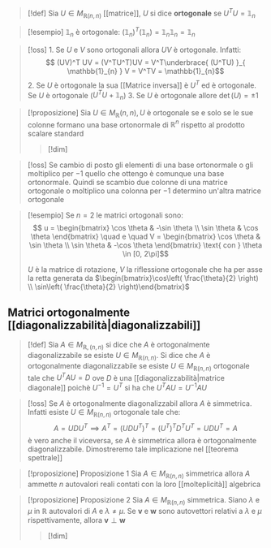 >[!def]
>Sia $U \in M_{\mathbb{R}(n,n)}$ [[matrice]], $U$ si dice **ortogonale** se $U^TU = \mathbb{1}_{n}$

>[!esempio]
>$\mathbb{1}_{n}$ è ortogonale: $(\mathbb{1}_{n})^T(\mathbb{1}_{n}) = \mathbb{1}_{n}\mathbb{1}_{n} = \mathbb{1}_{n}$

>[!oss]
>1.
>Se $U$ e $V$ sono ortogonali allora $UV$ è ortogonale. Infatti:
> $$ (UV)^T UV = (V^TU^T)UV = V^T\underbrace{ (U^TU) }_{ \mathbb{1}_{n} } V = V^TV = \mathbb{1}_{n}$$
> 2. Se $U$ è ortogonale la sua [[Matrice inversa]] è $U^T$ ed è ortogonale. Se $U$ è ortogonale ($U^TU+\mathbb{1}_{n}$)
> 3. Se $U$ è ortogonale allore $\det (U) = \pm1$

>[!proposizione]
>Sia $U \in M_{\mathbb{R}}(n,n), U$ è ortogonale se e solo se le sue colonne formano una base ortonormale di $\mathbb{R}^n$ rispetto al prodotto scalare standard
>
>>[!dim]



>[!oss]
>Se cambio di posto gli elementi di una base ortonormale o gli moltiplico per $-1$ quello che ottengo è comunque una base ortonormale. Quindi se scambio due colonne di una matrice ortogonale o moltiplico una colonna per $-1$ determino un'altra matrice ortogonale


>[!esempio]
>Se $n = 2$ le matrici ortogonali sono:
> $$ u = \begin{bmatrix}
>\cos \theta & -\sin \theta \\
>\sin \theta & \cos \theta
>\end{bmatrix} \quad e \quad V = \begin{bmatrix}
>\cos \theta & \sin \theta \\
> \sin \theta & -\cos \theta
>\end{bmatrix} \text{ con } \theta \in [0, 2\pi]$$
>
>$U$ è la matrice di rotazione, $V$ la riflessione ortogonale che ha per asse la retta generata da $\begin{bmatrix}\cos\left( \frac{\theta}{2} \right) \\ \sin\left( \frac{\theta}{2} \right)\end{bmatrix}$

## Matrici ortogonalmente [[diagonalizzabilità|diagonalizzabili]]

>[!def]
>Sia $A \in M_{\mathbb{R},(n,n)}$ si dice che $A$ è ortogonalmente diagonalizzabile se esiste $U \in M_{\mathbb{R}(n,n)}$. Si dice che $A$ è ortogonalmente diagonalizzabile se esiste $U \in M_{\mathbb{R}(n,n)}$ ortogonale tale che $U^TAU = D$ ove $D$ è una [[diagonalizzabilità|matrice diagonale]] poichè $U^{-1} = U^{T}$ si ha che $U^TAU = U^{-1}AU$


>[!oss]
>Se $A$ è ortogonalmente diagonalizzabil allora $A$ è simmetrica. Infatti esiste $U \in M_{\mathbb{R}(n,n)}$ ortogonale tale che:
> $$ A = UDU^T \implies A^T = (UDU^T)^T = (U^T)^TD^TU^T = UDU^T = A $$
> è vero anche il viceversa, se $A$ è simmetrica allora è ortogonalmente diagonalizzabile. Dimostreremo tale implicazione nel [[teorema spettrale]]
>

>[!proposizione] Proposizione 1
>Sia $A \in M_{\mathbb{R}(n,n)}$ simmetrica allora $A$ ammette $n$ autovalori reali contati con la loro [[molteplicità]] algebrica

>[!proposizione] Proposizione 2
>Sia $A \in M_{\mathbb{R}(n,n)}$ simmetrica. Siano $\lambda$ e $\mu$ in $\mathbb{R}$ autovalori di $A$ e $\lambda \neq \mu$. Se $\mathbf{v}$ e $\mathbf{w}$ sono autovettori relativi a $\lambda$ e $\mu$ rispettivamente, allora $\mathbf{v} \perp \mathbf{w}$
>
>>[!dim]